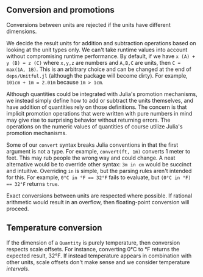 
<a id='Conversion-and-promotions-1'></a>

## Conversion and promotions


Conversions between units are rejected if the units have different dimensions.


We decide the result units for addition and subtraction operations based on looking at the unit types only. We can't take runtime values into account without compromising runtime performance. By default, if we have `x (A) + y (B) = z (C)` where `x,y,z` are numbers and `A,B,C` are units, then `C = max(1A, 1B)`. This is an arbitrary choice and can be changed at the end of `deps/Unitful.jl` (although the package will become dirty). For example, `101cm + 1m = 2.01m` because `1m > 1cm`.


Although quantities could be integrated with Julia's promotion mechanisms, we instead simply define how to add or subtract the units themselves, and have addition of quantities rely on those definitions. The concern is that implicit promotion operations that were written with pure numbers in mind may give rise to surprising behavior without returning errors. The operations on the numeric values of quantities of course utilize Julia's promotion mechanisms.


Some of our `convert` syntax breaks Julia conventions in that the first argument is not a type. For example, `convert(ft, 1m)` converts 1 meter to feet. This may rub people the wrong way and could change. A neat alternative would be to override other syntax: `3m in cm` would be succinct and intuitive. Overriding `in` is simple, but the parsing rules aren't intended for this. For example, `0°C in °F == 32°F` fails to evaluate, but `(0°C in °F) == 32°F` returns `true`.


Exact conversions between units are respected where possible. If rational arithmetic would result in an overflow, then floating-point conversion will proceed.


<a id='Temperature-conversion-1'></a>

## Temperature conversion


If the dimension of a `Quantity` is purely temperature, then conversion respects scale offsets. For instance, converting 0°C to °F returns the expected result, 32°F. If instead temperature appears in combination with other units, scale offsets don't make sense and we consider temperature *intervals*.

